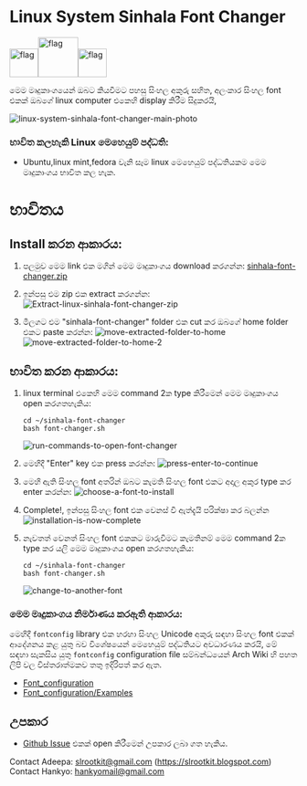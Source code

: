 # Linux System Sinhala Font Changer

<img src="https://user-images.githubusercontent.com/33552426/132079084-17fb09f4-fd62-4f88-a72b-7f204cb9ac7b.gif" alt="flag" width="50"/><img src="https://user-images.githubusercontent.com/33552426/132079084-17fb09f4-fd62-4f88-a72b-7f204cb9ac7b.gif" alt="flag" width="70"/><img src="https://user-images.githubusercontent.com/33552426/132079084-17fb09f4-fd62-4f88-a72b-7f204cb9ac7b.gif" alt="flag" width="50"/>

මෙම මෘදුකාංගයෙන් ඔබට කියවීමට පහසු සිංහල අකුරු සහිත, අලංකාර සිංහල font එකක් ඔබගේ linux computer 
එකෙහි display කිරීම සිදුකරයි,
 
![linux-system-sinhala-font-changer-main-photo](./res/font-catalogue.png)
 
### භාවිත කලහැකි Linux මෙහෙයුම් පද්ධති:

+ Ubuntu,linux mint,fedora වැනි සෑම linux මෙහෙයුම් පද්ධතියකම මෙම මෘදුකාංගය භාවිත කල හැක.
 
# භාවිතය

## Install කරන ආකාරය:

1. පලමුව මෙම link එක මගින් මෙම මෘදුකාංගය download කරගන්න: 
[sinhala-font-changer.zip](https://github.com/hankyoTutorials/linux-system-sinhala-font-changer/releases/download/v2.0/sinhala-font-changer.zip)

1. ඉන්පසු එම zip එක extract කරගන්න: 
![Extract-linux-sinhala-font-changer-zip](./res/instruction-1.png)

1. මීලගට එම "sinhala-font-changer" folder එක cut කර ඔබගේ home folder එකට paste කරන්න: 
![move-extracted-folder-to-home](./res/instruction-2.png) 
![move-extracted-folder-to-home-2](./res/instruction-3.png)

## භාවිත කරන ආකාරය:

1. linux terminal එකෙහි මෙම command 2ක type කිරීමෙන් මෙම මෘදුකාංගය open කරගතහැකිය:
    
    ```
    cd ~/sinhala-font-changer
    bash font-changer.sh
    ```

    ![run-commands-to-open-font-changer](./res/usage-instruction-1.png)

1. මෙහිදී "Enter" key එක press කරන්න:
![press-enter-to-continue](./res/usage-instruction-2.png)

1. මෙහි ඇති සිංහල font අතරින් ඔබට කැමති සිංහල font එකට අදාල අකුර type කර enter කරන්න:
![choose-a-font-to-install](./res/usage-instruction-3.png)

1. Complete!, ඉන්පසු සිංහල font එක වෙනස් වී ඇත්දැයි පරික්ෂා කර බලන්න
![installation-is-now-complete](./res/usage-instruction-4.png)

1. නැවතත් වෙනත් සිංහල font එකකට මාරුවීමට කැමතිනම් මෙම command 2ක type කර යලි මෙම මෘදුකාංගය 
open කරගතහැකිය:

    ```
    cd ~/sinhala-font-changer
    bash font-changer.sh
    ```
    
    ![change-to-another-font](./res/usage-instruction-5.png)

### මෙම මෘදුකාංගය නිර්මාණය කරඇති ආකාරය:

මෙහිදී `fontconfig` library එක හරහා සිංහල Unicode අකුරු සඳහා සිංහල font එකක් ආදේශනය කළ යුතු බව 
විශේෂයෙන් මෙහෙයුම් පද්ධතියට අවධාරණය කරයි, මේ සඳහා සැකසිය යුතු `fontconfig` configuration file 
සම්බන්ධයෙන් Arch Wiki හි පහත ලිපි වල විස්තරාත්මකව තතු ඉදිරිපත් කර ඇත.

+ [Font_configuration](https://wiki.archlinux.org/title/Font_configuration)
+ [Font_configuration/Examples](https://wiki.archlinux.org/title/Font_configuration/Examples)

## උපකාර

* [Github Issue](https://github.com/hankyoTutorials/linux-system-sinhala-font-changer/issues) එකක් 
open කිරීමෙන් උපකාර ලබා ගත හැකිය. 

Contact Adeepa: slrootkit@gmail.com (https://slrootkit.blogspot.com)<br/>
Contact Hankyo: hankyomail@gmail.com
